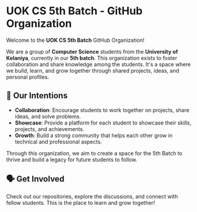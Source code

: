 # UOK CS 5th Batch - GitHub Organization

Welcome to the **UOK CS 5th Batch** GitHub Organization!

We are a group of **Computer Science** students from the **University of Kelaniya**, currently in our **5th batch**. This organization exists to foster collaboration and share knowledge among the students. It's a space where we build, learn, and grow together through shared projects, ideas, and personal profiles.

## 🌱 Our Intentions

- **Collaboration**: Encourage students to work together on projects, share ideas, and solve problems.
- **Showcase**: Provide a platform for each student to showcase their skills, projects, and achievements.
- **Growth**: Build a strong community that helps each other grow in technical and professional aspects.

Through this organization, we aim to create a space for the 5th Batch to thrive and build a legacy for future students to follow.

## 🗣️ Get Involved

Check out our repositories, explore the discussions, and connect with fellow students. This is the place to learn and grow together!
